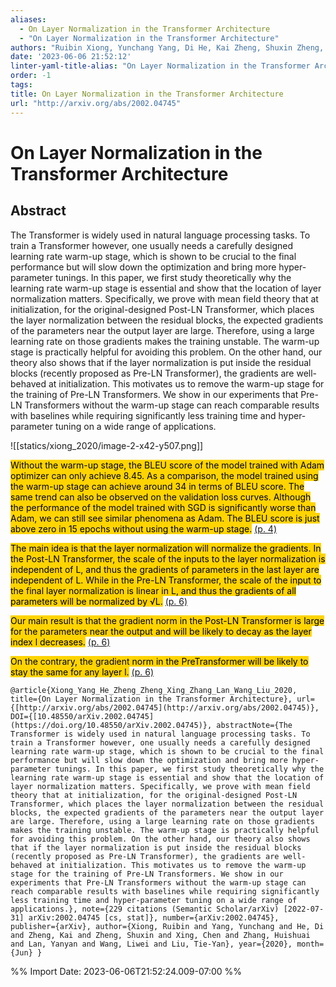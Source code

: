 ```yaml
---
aliases:
  - On Layer Normalization in the Transformer Architecture
  - "On Layer Normalization in the Transformer Architecture"
authors: "Ruibin Xiong, Yunchang Yang, Di He, Kai Zheng, Shuxin Zheng, Chen Xing, Huishuai Zhang, Yanyan Lan, Liwei Wang, Tie-Yan Liu"
date: '2023-06-06 21:52:12'
linter-yaml-title-alias: "On Layer Normalization in the Transformer Architecture"
order: -1
tags: 
title: On Layer Normalization in the Transformer Architecture
url: "http://arxiv.org/abs/2002.04745"
---
```


# On Layer Normalization in the Transformer Architecture




## Abstract
The Transformer is widely used in natural language processing tasks. To train a Transformer however, one usually needs a carefully designed learning rate warm-up stage, which is shown to be crucial to the final performance but will slow down the optimization and bring more hyper-parameter tunings. In this paper, we first study theoretically why the learning rate warm-up stage is essential and show that the location of layer normalization matters. Specifically, we prove with mean field theory that at initialization, for the original-designed Post-LN Transformer, which places the layer normalization between the residual blocks, the expected gradients of the parameters near the output layer are large. Therefore, using a large learning rate on those gradients makes the training unstable. The warm-up stage is practically helpful for avoiding this problem. On the other hand, our theory also shows that if the layer normalization is put inside the residual blocks (recently proposed as Pre-LN Transformer), the gradients are well-behaved at initialization. This motivates us to remove the warm-up stage for the training of Pre-LN Transformers. We show in our experiments that Pre-LN Transformers without the warm-up stage can reach comparable results with baselines while requiring significantly less training time and hyper-parameter tuning on a wide range of applications.




![[statics/xiong_2020/image-2-x42-y507.png]]

<mark style="background: #ffd400">Without the warm-up stage, the BLEU score of the model trained with Adam optimizer can only achieve 8.45. As a comparison, the model trained using the warm-up stage can achieve around 34 in terms of BLEU score. The same trend can also be observed on the validation loss curves. Although the performance of the model trained with SGD is significantly worse than Adam, we can still see similar phenomena as Adam. The BLEU score is just above zero in 15 epochs without using the warm-up stage.</mark> [(p. 4)](zotero://open-pdf/library/items/3G42ED8E?page=4) 


<mark style="background: #ffd400">The main idea is that the layer normalization will normalize the gradients. In the Post-LN Transformer, the scale of the inputs to the layer normalization is independent of L, and thus the gradients of parameters in the last layer are independent of L. While in the Pre-LN Transformer, the scale of the input to the final layer normalization is linear in L, and thus the gradients of all parameters will be normalized by √L.</mark> [(p. 6)](zotero://open-pdf/library/items/3G42ED8E?page=6) 


<mark style="background: #ffd400">Our main result is that the gradient norm in the Post-LN Transformer is large for the parameters near the output and will be likely to decay as the layer index l decreases.</mark> [(p. 6)](zotero://open-pdf/library/items/3G42ED8E?page=6) 


<mark style="background: #ffd400">On the contrary, the gradient norm in the PreTransformer will be likely to stay the same for any layer l.</mark> [(p. 6)](zotero://open-pdf/library/items/3G42ED8E?page=6) 





```
@article{Xiong_Yang_He_Zheng_Zheng_Xing_Zhang_Lan_Wang_Liu_2020, title={On Layer Normalization in the Transformer Architecture}, url={[http://arxiv.org/abs/2002.04745](http://arxiv.org/abs/2002.04745)}, DOI={[10.48550/arXiv.2002.04745](https://doi.org/10.48550/arXiv.2002.04745)}, abstractNote={The Transformer is widely used in natural language processing tasks. To train a Transformer however, one usually needs a carefully designed learning rate warm-up stage, which is shown to be crucial to the final performance but will slow down the optimization and bring more hyper-parameter tunings. In this paper, we first study theoretically why the learning rate warm-up stage is essential and show that the location of layer normalization matters. Specifically, we prove with mean field theory that at initialization, for the original-designed Post-LN Transformer, which places the layer normalization between the residual blocks, the expected gradients of the parameters near the output layer are large. Therefore, using a large learning rate on those gradients makes the training unstable. The warm-up stage is practically helpful for avoiding this problem. On the other hand, our theory also shows that if the layer normalization is put inside the residual blocks (recently proposed as Pre-LN Transformer), the gradients are well-behaved at initialization. This motivates us to remove the warm-up stage for the training of Pre-LN Transformers. We show in our experiments that Pre-LN Transformers without the warm-up stage can reach comparable results with baselines while requiring significantly less training time and hyper-parameter tuning on a wide range of applications.}, note={229 citations (Semantic Scholar/arXiv) [2022-07-31] arXiv:2002.04745 [cs, stat]}, number={arXiv:2002.04745}, publisher={arXiv}, author={Xiong, Ruibin and Yang, Yunchang and He, Di and Zheng, Kai and Zheng, Shuxin and Xing, Chen and Zhang, Huishuai and Lan, Yanyan and Wang, Liwei and Liu, Tie-Yan}, year={2020}, month={Jun} }
```

%% Import Date: 2023-06-06T21:52:24.009-07:00 %%
